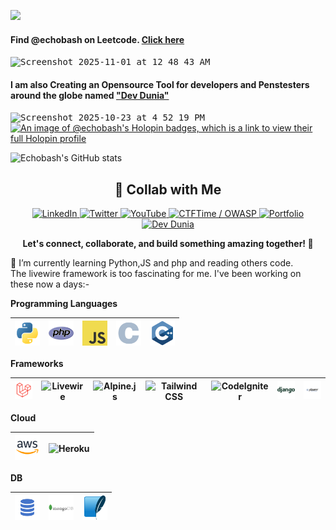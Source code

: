 ![](https://komarev.com/ghpvc/?username=echobash)
#### Find @echobash on Leetcode. <a href="https://leetcode.com/u/echobash/">Click here</a>
<kbd><img width="1151" height="601" alt="Screenshot 2025-11-01 at 12 48 43 AM" src="https://github.com/user-attachments/assets/d5256d94-d174-45a1-a7d3-1b1969c16ee2" /></a></kbd>

#### I am also Creating an Opensource Tool for developers and Penstesters around the globe named ["Dev Dunia" ](https://devdunia.com)
<kbd><img width="960" height="482" alt="Screenshot 2025-10-23 at 4 52 19 PM" src="https://github.com/user-attachments/assets/730c707e-911a-40bb-9b82-db5b06375aad" /></kbd>
[![An image of @echobash's Holopin badges, which is a link to view their full Holopin profile](https://holopin.me/echobash)](https://holopin.io/@echobash)

![Echobash's GitHub stats](https://github-readme-stats.vercel.app/api?username=echobash&show_icons=true&theme=radical)
<h2 align="center">🤝 Collab with Me</h2>

<div align="center">

  <a href="https://www.linkedin.com/in/ali-anwar-262516141/" target="_blank">
    <img src="https://img.shields.io/badge/LinkedIn-0A66C2?style=for-the-badge&logo=linkedin&logoColor=white" alt="LinkedIn" />
  </a>

  <a href="https://twitter.com/alianwar_rocker" target="_blank">
    <img src="https://img.shields.io/badge/Twitter-1DA1F2?style=for-the-badge&logo=twitter&logoColor=white" alt="Twitter" />
  </a>

  <a href="https://www.youtube.com/channel/UCuGqtawGXgk5h4rcPAHroCg" target="_blank">
    <img src="https://img.shields.io/badge/YouTube-FF0000?style=for-the-badge&logo=youtube&logoColor=white" alt="YouTube" />
  </a>

  <a href="https://ctftime.org/user/62962" target="_blank">
    <img src="https://img.shields.io/badge/CTFTime%20%2F%20OWASP-000000?style=for-the-badge&logo=owasp&logoColor=white" alt="CTFTime / OWASP" />
  </a>

  <a href="https://echobash.com" target="_blank">
    <img src="https://img.shields.io/badge/Portfolio-333333?style=for-the-badge&logo=vercel&logoColor=white" alt="Portfolio" />
  </a>

  <a href="https://devdunia.com" target="_blank">
    <img src="https://img.shields.io/badge/Dev%20Dunia-6C63FF?style=for-the-badge&logo=github&logoColor=white" alt="Dev Dunia" />
  </a>

</div>

<p align="center">
  <b>Let's connect, collaborate, and build something amazing together! 🚀</b>
</p>

🌱 I’m currently learning Python,JS and php and reading others code.<br>
 The livewire framework is too fascinating for me.
I've been working on these now a days:-

**Programming Languages**

<img title="Python" alt="Python" width="40px" src="https://raw.githubusercontent.com/github/explore/master/topics/python/python.png" />|<img alt="php" title="php" width="40px" src="https://raw.githubusercontent.com/github/explore/master/topics/php/php.png">|<img alt="js" title="js" width="40px" src="https://raw.githubusercontent.com/github/explore/80688e429a7d4ef2fca1e82350fe8e3517d3494d/topics/javascript/javascript.png">|<img title="C" alt="C" width="40px" src="https://raw.githubusercontent.com/github/explore/master/topics/c/c.png">|<img title="Cpp" alt="Cpp" width="40px" src="https://raw.githubusercontent.com/github/explore/master/topics/cpp/cpp.png">
|---|---|---|---|--|

**Frameworks**

<img title="Django" alt="Django" width="40px" src="https://raw.githubusercontent.com/github/explore/master/topics/laravel/laravel.png">|<img title="Livewire" alt="Livewire" width="40px" src="https://avatars0.githubusercontent.com/u/51960834">|<img title="Alpine.js" alt="Alpine.js" width="40px" src="https://alpinejs.dev/alpine_long.svg">|<img title="Tailwind CSS" alt="Tailwind CSS" width="40px" src="https://raw.githubusercontent.com/tailwindlabs/tailwindcss/HEAD/.github/logo-light.svg">|<img title="CodeIgniter" alt="CodeIgniter" width="40px" src="https://avatars0.githubusercontent.com/u/44521256">|<img title="Django" alt="Django" width="40px" src="https://raw.githubusercontent.com/github/explore/master/topics/django/django.png">|<img title="jQuery" alt="jQuery" width="40px" src="https://raw.githubusercontent.com/github/explore/master/topics/jquery/jquery.png">
|--|--|--|--|--|--|--|

**Cloud**

<img title="AWS" alt="AWS" width="40px" src="https://raw.githubusercontent.com/github/explore/master/topics/aws/aws.png">|<img title="Heroku" alt="Heroku" width="40px" src="https://img.icons8.com/color/48/000000/heroku.png">
|--|--|

**DB**

<img title="SQL" alt="SQL" width="40px" src="https://raw.githubusercontent.com/github/explore/master/topics/sql/sql.png">|<img title="MongoDB" alt="MongoDB" width="40px" src="https://raw.githubusercontent.com/github/explore/master/topics/mongodb/mongodb.png">|<img title="SQLite" alt="SQLite" width="40px" src="https://raw.githubusercontent.com/github/explore/master/topics/sqlite/sqlite.png"> <br>
|--|--|--|
